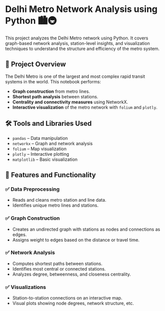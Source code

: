 # Delhi Metro Network Analysis using Python 🏙️🚇

This project analyzes the Delhi Metro network using Python. It covers graph-based network analysis, station-level insights, and visualization techniques to understand the structure and efficiency of the metro system.

## 📌 Project Overview

The Delhi Metro is one of the largest and most complex rapid transit systems in the world. This notebook performs:

- **Graph construction** from metro lines.
- **Shortest path analysis** between stations.
- **Centrality and connectivity measures** using NetworkX.
- **Interactive visualization** of the metro network with `folium` and `plotly`.

## 🛠️ Tools and Libraries Used

- `pandas` – Data manipulation
- `networkx` – Graph and network analysis
- `folium` – Map visualization
- `plotly` – Interactive plotting
- `matplotlib` – Basic visualization

## 🧾 Features and Functionality

### ✅ Data Preprocessing
- Reads and cleans metro station and line data.
- Identifies unique metro lines and stations.

### ✅ Graph Construction
- Creates an undirected graph with stations as nodes and connections as edges.
- Assigns weight to edges based on the distance or travel time.

### ✅ Network Analysis
- Computes shortest paths between stations.
- Identifies most central or connected stations.
- Analyzes degree, betweenness, and closeness centrality.

### ✅ Visualizations
- Station-to-station connections on an interactive map.
- Visual plots showing node degrees, network structure, etc.
